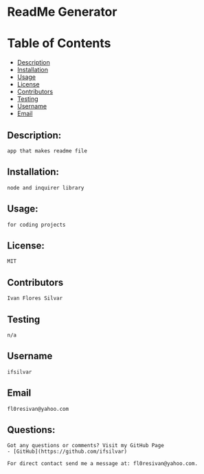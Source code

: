 
  # ReadMe Generator

  # Table of Contents
  - [Description](#description)
  - [Installation](#installation)
  - [Usage](#usage)
  - [License](#license)
  - [Contributors](#contributors)
  - [Testing](#testing)
  - [Username](#username)
  - [Email](#email)

  ## Description:
    app that makes readme file
  ## Installation:
    node and inquirer library
  ## Usage:
    for coding projects
  ## License:
    MIT
  ## Contributors
    Ivan Flores Silvar
  ## Testing
    n/a
  ## Username
    ifsilvar
  ## Email
    fl0resivan@yahoo.com
  ## Questions:
    Got any questions or comments? Visit my GitHub Page
    - [GitHub](https://github.com/ifsilvar)

    For direct contact send me a message at: fl0resivan@yahoo.com.
